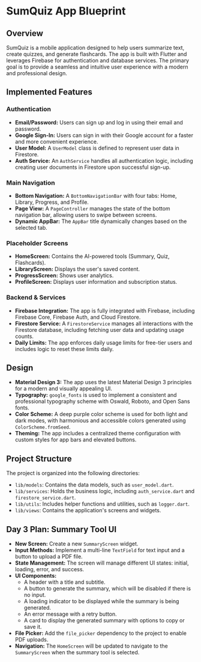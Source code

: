 # SumQuiz App Blueprint

## Overview

SumQuiz is a mobile application designed to help users summarize text, create quizzes, and generate flashcards. The app is built with Flutter and leverages Firebase for authentication and database services. The primary goal is to provide a seamless and intuitive user experience with a modern and professional design.

## Implemented Features

### Authentication

- **Email/Password:** Users can sign up and log in using their email and password.
- **Google Sign-In:** Users can sign in with their Google account for a faster and more convenient experience.
- **User Model:** A `UserModel` class is defined to represent user data in Firestore.
- **Auth Service:** An `AuthService` handles all authentication logic, including creating user documents in Firestore upon successful sign-up.

### Main Navigation

- **Bottom Navigation:** A `BottomNavigationBar` with four tabs: Home, Library, Progress, and Profile.
- **Page View:** A `PageController` manages the state of the bottom navigation bar, allowing users to swipe between screens.
- **Dynamic AppBar:** The `AppBar` title dynamically changes based on the selected tab.

### Placeholder Screens

- **HomeScreen:** Contains the AI-powered tools (Summary, Quiz, Flashcards).
- **LibraryScreen:** Displays the user's saved content.
- **ProgressScreen:** Shows user analytics.
- **ProfileScreen:** Displays user information and subscription status.

### Backend & Services

- **Firebase Integration:** The app is fully integrated with Firebase, including Firebase Core, Firebase Auth, and Cloud Firestore.
- **Firestore Service:** A `FirestoreService` manages all interactions with the Firestore database, including fetching user data and updating usage counts.
- **Daily Limits:** The app enforces daily usage limits for free-tier users and includes logic to reset these limits daily.

## Design

- **Material Design 3:** The app uses the latest Material Design 3 principles for a modern and visually appealing UI.
- **Typography:** `google_fonts` is used to implement a consistent and professional typography scheme with Oswald, Roboto, and Open Sans fonts.
- **Color Scheme:** A deep purple color scheme is used for both light and dark modes, with harmonious and accessible colors generated using `ColorScheme.fromSeed`.
- **Theming:** The app includes a centralized theme configuration with custom styles for app bars and elevated buttons.

## Project Structure

The project is organized into the following directories:

- `lib/models`: Contains the data models, such as `user_model.dart`.
- `lib/services`: Holds the business logic, including `auth_service.dart` and `firestore_service.dart`.
- `lib/utils`: Includes helper functions and utilities, such as `logger.dart`.
- `lib/views`: Contains the application's screens and widgets.

## Day 3 Plan: Summary Tool UI

- **New Screen:** Create a new `SummaryScreen` widget.
- **Input Methods:** Implement a multi-line `TextField` for text input and a button to upload a PDF file.
- **State Management:** The screen will manage different UI states: initial, loading, error, and success.
- **UI Components:**
    - A header with a title and subtitle.
    - A button to generate the summary, which will be disabled if there is no input.
    - A loading indicator to be displayed while the summary is being generated.
    - An error message with a retry button.
    - A card to display the generated summary with options to copy or save it.
- **File Picker:** Add the `file_picker` dependency to the project to enable PDF uploads.
- **Navigation:** The `HomeScreen` will be updated to navigate to the `SummaryScreen` when the summary tool is selected.
